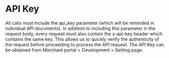 # API Key

All calls must include the api\_key parameter \(which will be reminded in individual API documents\). In addition to including this parameter in the request body, every request must also contain the x-api-key header which contains the same key. This allows us to quickly verify the authenticity of the request before proceeding to process the API request. The API Key can be obtained from Merchant portal &gt; Development &gt; Setting page.

